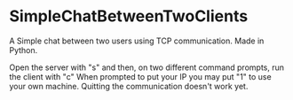 # SimpleChatBetweenTwoClients
A Simple chat between two users using TCP communication. Made in Python. 

Open the server with "s" and then, on two different command prompts, run the client with "c"
When prompted to put your IP you may put "1" to use your own machine.
Quitting the communication doesn't work yet.